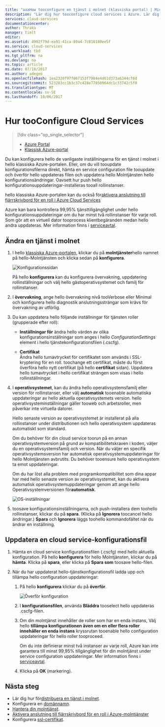 ```yaml
---
title: "aaaHow tooconfigure en tjänst i molnet (klassiska portal) | Microsoft Docs"
description: "Lär dig hur tooconfigure cloud services i Azure. Lär dig tjänstkonfigurationen för tooupdate hello molnet och konfigurera fjärråtkomst toorole instanser."
services: cloud-services
documentationcenter: 
author: Thraka
manager: timlt
editor: 
ms.assetid: 4902f79d-ea91-41ca-89a4-7c818180ee5f
ms.service: cloud-services
ms.workload: tbd
ms.tgt_pltfrm: na
ms.devlang: na
ms.topic: article
ms.date: 07/18/2017
ms.author: adegeo
ms.openlocfilehash: 1ea2320f97f667153f7984e4d61d373a6344cf6d
ms.sourcegitcommit: 523283cc1b3c37c428e77850964dc1c33742c5f0
ms.translationtype: MT
ms.contentlocale: sv-SE
ms.lasthandoff: 10/06/2017
---
```

# <a name="how-tooconfigure-cloud-services"></a>Hur tooConfigure Cloud Services
> [!div class="op_single_selector"]
> * [Azure Portal](cloud-services-how-to-configure-portal.md)
> * [Klassisk Azure-portal](cloud-services-how-to-configure.md)
> 
> 

Du kan konfigurera hello de vanligaste inställningarna för en tjänst i molnet i hello klassiska Azure-portalen. Eller, om du vill tooupdate konfigurationsfilerna direkt, hämta en service configuration file tooupdate och överför hello uppdateras filen och uppdatera hello Molntjänsten hello konfigurationsändringar. Oavsett hur push hello konfigurationsuppdateringar-installeras tooall rollinstanser.

hello klassiska Azure-portalen kan du också för[aktivera anslutning till fjärrskrivbord för en roll i Azure Cloud Services](cloud-services-role-enable-remote-desktop.md)

Azure kan bara kontrollera 99,95% tjänsttillgänglighet under hello konfigurationsuppdateringar om du har minst två rollinstanser för varje roll. Som gör att en virtuell dator tooprocess klientbegäranden medan hello andra uppdateras. Mer information finns i [serviceavtal](https://azure.microsoft.com/support/legal/sla/).

## <a name="change-a-cloud-service"></a>Ändra en tjänst i molnet
1. I hello [klassiska Azure-portalen](http://manage.windowsazure.com/), klickar du på **molntjänster**hello namnet på hello-Molntjänsten och klicka sedan på **konfigurera**.
   
    ![Konfigurationssidan](./media/cloud-services-how-to-configure/CloudServices_ConfigurePage1.png)
   
    På hello **konfigurera** kan du konfigurera övervakning, uppdatering rollinställningar och välj hello gästoperativsystemet och familj för rollinstanser. 
2. I **övervakning**, ange hello övervakning nivå tooVerbose eller Minimal och konfigurera hello diagnostik anslutningssträngar som krävs för övervakning av utförlig.
3. Du kan uppdatera hello följande inställningar för tjänsten roller (grupperade efter roll):
   
    * **Inställningar för** ändra hello värden av olika konfigurationsinställningar som anges i hello *ConfigurationSettings* element i hello tjänstekonfigurationsfilen (.cscfg).

    * **Certifikat**  
        Ändra hello tumavtrycket för certifikatet som används i SSL-kryptering för en roll. toochange ett certifikat, måste du först överföra hello nytt certifikat (på hello **certifikat** sidan). Uppdatera hello tumavtrycket i hello certifikat strängen som visas i hello rollinställningar.
4. I **operativsystemet**, kan du ändra hello operativsystemsfamilj eller version för rollinstanser, eller välj **automatisk** tooenable automatiska uppdateringar av hello aktuella operativsystemets version. hello operativsysteminställningar gäller tooweb och arbetsroller, men påverkar inte virtuella datorer.
   
    Hello senaste version av operativsystemet är installerat på alla rollinstanser under distributionen och hello operativsystem uppdateras automatiskt som standard. 
   
    Om du behöver för din cloud service toorun på en annan operativsystemversion på grund av kompatibilitetskraven i koden, väljer du en operativsystemsfamilj och version. När du väljer en specifik operativsystemsversion har automatisk operativsystemuppdateringar för hello Molntjänsten avbrutits. Du behöver tooensure hello operativsystem ta emot uppdateringar.
   
    Om du har löst alla problem med programkompatibilitet som dina appar har med hello senaste version av operativsystemet, kan du aktivera automatisk operativsystemuppdateringar genom att ange hello Operativsystemversionen för**automatisk**. 
   
    ![OS-inställningar](./media/cloud-services-how-to-configure/CloudServices_ConfigurePage_OSSettings.png)
5. toosave konfigurationsinställningarna, och push-installera dem toohello rollinstanser, klickar du på **spara**. (Klicka på **Ignorera** toocancel hello ändringar.) **Spara** och **Ignorera** läggs toohello kommandofältet när du ändrar en inställning.

## <a name="update-a-cloud-service-configuration-file"></a>Uppdatera en cloud service-konfigurationsfil
1. Hämta en cloud service konfigurationsfilen (.cscfg) med hello aktuella konfiguration. På hello **konfigurera** för hello Molntjänsten, klickar du på **hämta**. Klicka på **spara**, eller klicka på **Spara som** toosave hello-filen.
2. När du har uppdaterat hello-tjänstkonfigurationsfil ladda upp och tillämpa hello configuration uppdateringar:
   
   1. På hello **konfigurera** klickar du på **överför**.
      
       ![Överför konfiguration](./media/cloud-services-how-to-configure/CloudServices_UploadConfigFile.png)
   2. I **konfigurationsfilen**, använda **Bläddra** tooselect hello uppdateras .cscfg-filen.
   3. Om din molntjänst innehåller de roller som har en enda instans, Välj hello **tillämpa konfigurationen även om en eller flera roller innehåller en enda instans** kryssrutan tooenable hello configuration uppdateringar för hello roller tooproceed.
      
       Om du inte definierar minst två instanser av varje roll, Azure kan inte garantera till minst 99,95% tillgänglighet för din molntjänst under service configuration uppdateringar. Mer information finns i [serviceavtal](https://azure.microsoft.com/support/legal/sla/).
   4. Klicka på **OK** (markering). 

## <a name="next-steps"></a>Nästa steg
* Lär dig hur för[distribuera en tjänst i molnet](cloud-services-how-to-create-deploy.md).
* Konfigurera en [domännamn](cloud-services-custom-domain-name.md).
* [Hantera din molntjänst](cloud-services-how-to-manage.md).
* [Aktivera anslutning till fjärrskrivbord för en roll i Azure-molntjänster](cloud-services-role-enable-remote-desktop.md)
* Konfigurera [ssl-certifikat](cloud-services-configure-ssl-certificate.md).


